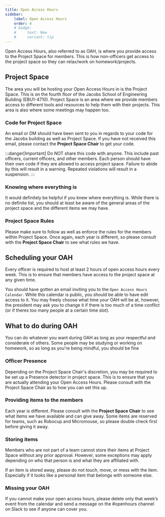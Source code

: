 ```yaml
---
title: Open Access Hours
sidebar:
    label: Open Access Hours
    order: 4
    # badge:
    #     text: New
    #     variant: tip
---
```


Open Access Hours, also referred to as OAH, is where you provide access to the Project Space for members. This is how non-officers get access to the project space so they can relax/work on homework/projects.

## Project Space

The area you will be hosting your Open Access Hours in is the Project Space. This is on the fourth floor of the Jacobs School of Engineering Building (EBU1-4710). Project Space is an area where we provide members access to different tools and resources to help them with their projects. This area is also where some meetings may happen too.

### Code for Project Space

An email or DM should have been sent to you in regards to your code for the Jacobs building as well as Project Space. If you have not received this email, please contact the **Project Space Chair** to get your code.

:::danger[Important]
Do NOT share this code with anyone. This include past officers, current officers, and other members. Each person should have their own code if they are allowed to access project space. Failure to abide by this will result in a warning. Repeated violations will result in a suspension.
:::

### Knowing where everything is

It would definitely be helpful if you knew where everything is. While there is no definite list, you should at least be aware of the general areas of the project space and the different items we may have.

### Project Space Rules

Please make sure to follow as well as enforce the rules for the members within Project Space. Once again, each year is different, so please consult with the **Project Space Chair** to see what rules we have.

## Scheduling your OAH

Every officer is required to host at least 2 hours of open access hours every week. This is to ensure that members have access to the project space at any given time.

You should have gotten an email inviting you to the `Open Access Hours Calendar`. While this calendar is public, you should be able to have edit access to it. You may freely choose what time your OAH will be at, however, the president may ask you to change it if there is too much of a time conflict (or if theres too many people at a certain time slot).

## What to do during OAH

You can do whatever you want during OAH as long as your respectful and considerate of others. Some people may be studying or working on homework, so as long as you're being mindful, you should be fine

### Officer Presence

Depending on the Project Space Chair's discretion, you may be required to be set up a Presence detector in project space. This is to ensure that you are actually attending your Open Access Hours. Please consult with the Project Space Chair as to how you can set this up.

### Providing items to the members

Each year is different. Please consult with the **Project Space Chair** to see what items we have available and can give away. Some items are reserved for teams, such as Robocup and Micromouse, so please double check first before giving it away.

### Storing items

Members who are not part of a team cannot store their items at Project Space without any prior approval. However, some exceptions may apply depending on who that person is and what they are affiliated with.

If an item is stored away, please do not touch, move, or mess with the item. Especially if it looks like a personal item that belongs with someone else.

### Missing your OAH

If you cannot make your open access hours, please delete only that week’s event from the calendar and send a message on the #openhours channel on Slack to see if anyone can cover you.
